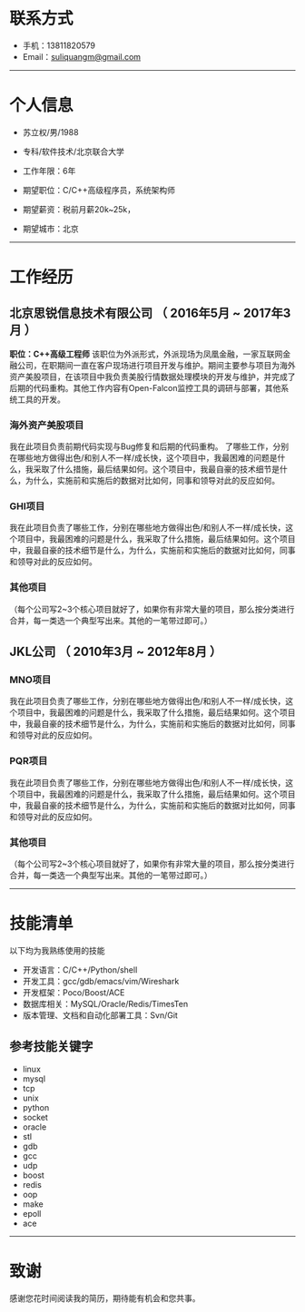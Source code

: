 # 联系方式

- 手机：13811820579
- Email：suliquangm@gmail.com

---

# 个人信息

 - 苏立权/男/1988 
 - 专科/软件技术/北京联合大学 
 - 工作年限：6年

 - 期望职位：C/C++高级程序员，系统架构师
 - 期望薪资：税前月薪20k~25k，
 - 期望城市：北京

---

# 工作经历

## 北京思锐信息技术有限公司 （ 2016年5月 ~ 2017年3月 ）
**职位：C++高级工程师**
该职位为外派形式，外派现场为凤凰金融，一家互联网金融公司，在职期间一直在客户现场进行项目开发与维护。期间主要参与项目为海外资产美股项目，在该项目中我负责美股行情数据处理模块的开发与维护，并完成了后期的代码重构。其他工作内容有Open-Falcon监控工具的调研与部署，其他系统工具的开发。

### 海外资产美股项目 
我在此项目负责前期代码实现与Bug修复和后期的代码重构。
了哪些工作，分别在哪些地方做得出色/和别人不一样/成长快，这个项目中，我最困难的问题是什么，我采取了什么措施，最后结果如何。这个项目中，我最自豪的技术细节是什么，为什么，实施前和实施后的数据对比如何，同事和领导对此的反应如何。


### GHI项目 
我在此项目负责了哪些工作，分别在哪些地方做得出色/和别人不一样/成长快，这个项目中，我最困难的问题是什么，我采取了什么措施，最后结果如何。这个项目中，我最自豪的技术细节是什么，为什么，实施前和实施后的数据对比如何，同事和领导对此的反应如何。


### 其他项目

（每个公司写2~3个核心项目就好了，如果你有非常大量的项目，那么按分类进行合并，每一类选一个典型写出来。其他的一笔带过即可。）

 
## JKL公司 （ 2010年3月 ~ 2012年8月 ）

### MNO项目 
我在此项目负责了哪些工作，分别在哪些地方做得出色/和别人不一样/成长快，这个项目中，我最困难的问题是什么，我采取了什么措施，最后结果如何。这个项目中，我最自豪的技术细节是什么，为什么，实施前和实施后的数据对比如何，同事和领导对此的反应如何。


### PQR项目 
我在此项目负责了哪些工作，分别在哪些地方做得出色/和别人不一样/成长快，这个项目中，我最困难的问题是什么，我采取了什么措施，最后结果如何。这个项目中，我最自豪的技术细节是什么，为什么，实施前和实施后的数据对比如何，同事和领导对此的反应如何。


### 其他项目

（每个公司写2~3个核心项目就好了，如果你有非常大量的项目，那么按分类进行合并，每一类选一个典型写出来。其他的一笔带过即可。）

---

# 技能清单

以下均为我熟练使用的技能

- 开发语言：C/C++/Python/shell
- 开发工具：gcc/gdb/emacs/vim/Wireshark
- 开发框架：Poco/Boost/ACE
- 数据库相关：MySQL/Oracle/Redis/TimesTen
- 版本管理、文档和自动化部署工具：Svn/Git

## 参考技能关键字

- linux
- mysql
- tcp
- unix
- python
- socket
- oracle
- stl
- gdb
- gcc
- udp
- boost
- redis
- oop
- make
- epoll
- ace





---

# 致谢
感谢您花时间阅读我的简历，期待能有机会和您共事。
